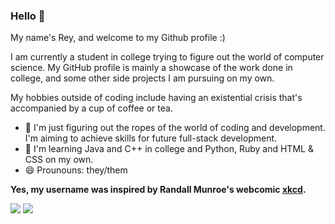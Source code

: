 ### Hello 👋

My name's Rey, and welcome to my Github profile :)

I am currently a student in college trying to figure out the world of computer science. My GitHub profile is mainly a showcase of the work done in college, and some other side projects I am pursuing on my own.

My hobbies outside of coding include having an existential crisis that's accompanied by a cup of coffee or tea.

- 🔭 I'm just figuring out the ropes of the world of coding and development. I'm aiming to achieve skills for future full-stack development.
- 🌱 I'm learning Java and C++ in college and Python, Ruby and HTML & CSS on my own.
- 😄 Prounouns: they/them

**Yes, my username was inspired by Randall Munroe's webcomic [xkcd](https://xkcd.com/).**

![](https://github.com/exkcd/github-stats/blob/master/generated/overview.svg)
![](https://github.com/exkcd/github-stats/blob/master/generated/languages.svg)
